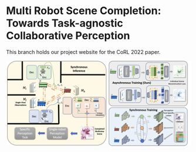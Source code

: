 # Multi Robot Scene Completion: Towards Task-agnostic Collaborative Perception

This branch holds our project website for the CoRL 2022 paper.

![image](static/images/main.jpg)
